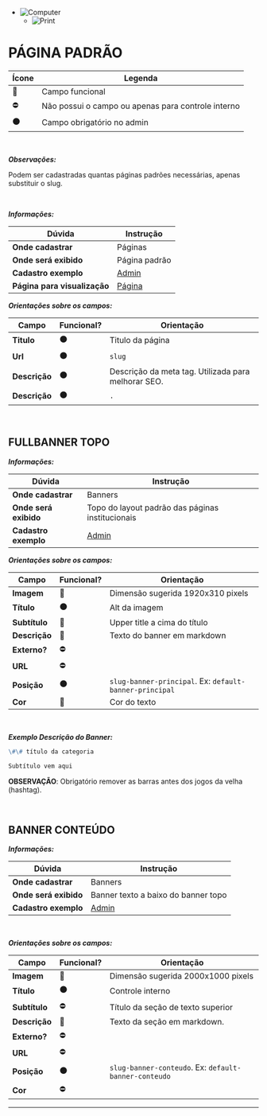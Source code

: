 - ![Computer](../images/prints/computer.png)
  - ![Print](../images/prints/08-pagina-padrao.png)

# PÁGINA PADRÃO

| Ícone               | Legenda                                            |
| ------------------- | -------------------------------------------------- |
| :large_blue_circle: | Campo funcional                                    |
| :no_entry:          | Não possui o campo ou apenas para controle interno |
| :black_circle:      | Campo obrigatório no admin                         |

&nbsp;

**_Observações:_**

Podem ser cadastradas quantas páginas padrões necessárias, apenas substituir o slug.

&nbsp;

**_Informações:_**

| Dúvida                       | Instrução                                                                 |
| ---------------------------- | ------------------------------------------------------------------------- |
| **Onde cadastrar**           | Páginas                                                                   |
| **Onde será exibido**        | Página padrão                                                             |
| **Cadastro exemplo**         | [Admin](https://template3.vnda.dev/admin/paginas/editar?id=default)       |
| **Página para visualização** | [Página](https://template3.vnda.dev/p/default)                            |

**_Orientações sobre os campos:_**

| Campo         | Funcional?     | Orientação                                          |
| ------------- | -------------- | --------------------------------------------------- |
| **Titulo**    | :black_circle: | Titulo da página                                    |
| **Url**       | :black_circle: | `slug`                                              |
| **Descrição** | :black_circle: | Descrição da meta tag. Utilizada para melhorar SEO. |
| **Descrição** | :black_circle: | `.`                                                 |

&nbsp;

## FULLBANNER TOPO

**_Informações:_**

| Dúvida                | Instrução                                                     |
| --------------------- | ------------------------------------------------------------- |
| **Onde cadastrar**    | Banners                                                       |
| **Onde será exibido** | Topo do layout padrão das páginas institucionais              |
| **Cadastro exemplo**  | [Admin](https://template4.vnda.dev/admin/banner/editar?id=63) |

**_Orientações sobre os campos:_**

| Campo         | Funcional?          | Orientação                                                    |
| ------------- | ------------------- | ------------------------------------------------------------- |
| **Imagem**    | :large_blue_circle: | Dimensão sugerida 1920x310 pixels                             |
| **Título**    | :black_circle:      | Alt da imagem                                                 |
| **Subtítulo** | :large_blue_circle: | Upper title a cima do título                                  |
| **Descrição** | :large_blue_circle: | Texto do banner em markdown                                   |
| **Externo?**  | :no_entry:          |                                                               |
| **URL**       | :no_entry:          |                                                               |
| **Posição**   | :black_circle:      | `slug-banner-principal`. Ex: `default-banner-principal`       |
| **Cor**       | :large_blue_circle: | Cor do texto                                                  |

&nbsp;

**_Exemplo Descrição do Banner:_**

```md
\#\# título da categoria

Subtítulo vem aqui
```

**OBSERVAÇÃO**: Obrigatório remover as barras antes dos jogos da velha (hashtag).

&nbsp;

## BANNER CONTEÚDO

**_Informações:_**

| Dúvida                | Instrução                                                     |
| --------------------- | ------------------------------------------------------------- |
| **Onde cadastrar**    | Banners                                                       |
| **Onde será exibido** | Banner texto a baixo do banner topo                           |
| **Cadastro exemplo**  | [Admin](https://template4.vnda.dev/admin/banner/editar?id=64) |

&nbsp;

**_Orientações sobre os campos:_**

| Campo         | Funcional?          | Orientação                                                  |
| ------------- | ------------------- | ----------------------------------------------------------- |
| **Imagem**    | :large_blue_circle: | Dimensão sugerida 2000x1000 pixels                          |
| **Título**    | :black_circle:      | Controle interno                                            |
| **Subtítulo** | :no_entry:          | Título da seção de texto superior                           |
| **Descrição** | :large_blue_circle: | Texto da seção em markdown.                                 |
| **Externo?**  | :no_entry:          |                                                             |
| **URL**       | :no_entry:          |                                                             |
| **Posição**   | :black_circle:      | `slug-banner-conteudo`. Ex: `default-banner-conteudo`       |
| **Cor**       | :no_entry:          |                                                             |

***
